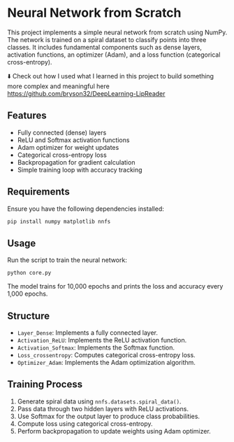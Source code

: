 # Neural Network from Scratch

This project implements a simple neural network from scratch using NumPy. The network is trained on a spiral dataset to classify points into three classes. It includes fundamental components such as dense layers, activation functions, an optimizer (Adam), and a loss function (categorical cross-entropy). 

⬇️ Check out how I used what I learned in this project to build something more complex and meaningful here 
https://github.com/bryson32/DeepLearning-LipReader 

## Features
- Fully connected (dense) layers
- ReLU and Softmax activation functions
- Adam optimizer for weight updates
- Categorical cross-entropy loss
- Backpropagation for gradient calculation
- Simple training loop with accuracy tracking

## Requirements
Ensure you have the following dependencies installed:

```bash
pip install numpy matplotlib nnfs
```

## Usage
Run the script to train the neural network:

```bash
python core.py
```

The model trains for 10,000 epochs and prints the loss and accuracy every 1,000 epochs.

## Structure
- `Layer_Dense`: Implements a fully connected layer.
- `Activation_ReLU`: Implements the ReLU activation function.
- `Activation_Softmax`: Implements the Softmax function.
- `Loss_crossentropy`: Computes categorical cross-entropy loss.
- `Optimizer_Adam`: Implements the Adam optimization algorithm.

## Training Process
1. Generate spiral data using `nnfs.datasets.spiral_data()`.
2. Pass data through two hidden layers with ReLU activations.
3. Use Softmax for the output layer to produce class probabilities.
4. Compute loss using categorical cross-entropy.
5. Perform backpropagation to update weights using Adam optimizer.
